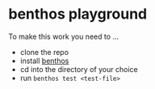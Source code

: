 # benthos playground

To make this work you need to ...

* clone the repo
* install [benthos][]
* cd into the directory of your choice
* run `benthos test <test-file>`

[benthos]: https://benthos.dev
